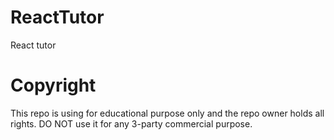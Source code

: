 # ReactTutor
React tutor

# Copyright
This repo is using for educational purpose only and the repo owner holds all rights. DO NOT use it for any 3-party commercial purpose.
